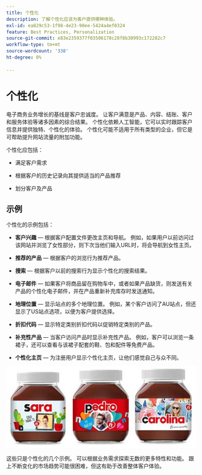 ```yaml
---
title: 个性化
description: 了解个性化应该为客户提供哪种体验。
exl-id: ea829c53-1f98-4e23-90ee-5424a4ef0324
feature: Best Practices, Personalization
source-git-commit: e83e2359377f03506178c28f8b30993c172282c7
workflow-type: tm+mt
source-wordcount: '338'
ht-degree: 0%

---
```


# 个性化

电子商务业务增长的基线是客户忠诚度。 让客户满意是产品、内容、结账、客户和服务体验等诸多因素的综合结果。 个性化依赖人工智能，它可以实时跟踪客户信息并提供独特、个性化的体验。 个性化可能不适用于所有类型的企业，但它是可帮助提升网站流量的附加功能。

个性化应包括：

- 满足客户需求

- 根据客户的历史记录向其提供适当的产品推荐

- 划分客户及产品

## 示例

个性化的示例包括：

- **客户兴趣** — 根据客户配置文件更改主页和导航。 例如，如果用户以前访问过该网站并浏览了女性部分，则下次当他们输入URL时，将会导航到女性主页。

- **推荐的产品** — 根据客户的浏览行为推荐产品。

- **搜索** — 根据客户以前的搜索行为显示个性化的搜索结果。

- **电子邮件** — 如果客户将商品留在购物车中，或者如果产品缺货，则发送有关产品的个性化电子邮件，并在产品重新补充库存时发送通知。

- **地理位置** — 显示站点的多个地理位置。 例如，某个客户访问了AU站点，但还显示了US站点选项，以便为客户提供选择。

- **折扣代码** — 显示特定类别折扣代码以促销特定类别的产品。

- **补充性产品** — 当客户访问产品时显示补充性产品。 例如，客户可以浏览一条裙子，还可以查看与该裙子配套的鞋、包和配件等免费产品。

- **个性化主页** — 为注册用户显示个性化主页，让他们感觉自己与众不同。

![个性化产品示例](../../assets/playbooks/personalization-example.png)

这些只是个性化的几个示例。 可以根据业务需求探索无数的更多特性和功能。 跟上不断变化的市场趋势可能很困难，但这有助于改善整体客户体验。
